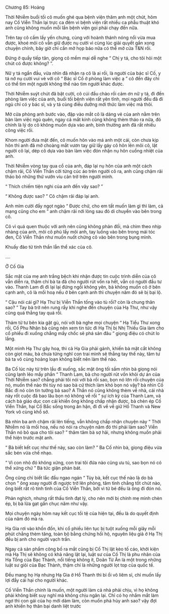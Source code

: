 




Chương 85: Hoảng


Thời Nhiễm buổi tối cô muốn ghé qua bệnh viện thăm anh một chút, hôm nay Cố Viễn Thần lại trực ca đêm vì bệnh viện rất nhiều ca phẫu thuật khó anh cũng không muốn mỗi lần bệnh viện gọi phải chạy đến nữa.

Trên tay cô cầm lấy yến chưng, cùng với hoành thánh nóng nổi vừa mua được, khoé môi cô vẫn giữ được nụ cười vì cùng lúc giải quyết gần xong chuyện chính, bây giờ chỉ cần mở họp báo nữa có thể mở cửa T&N rồi.

Đứng ở quầy tiếp tân, giọng cô mềm mại dễ nghe “ Chị y tá, cho tôi hỏi một chút có được không? ”.

Nữ y tá ngẩn đầu, vừa nhìn đã nhận ra cô là ai rồi, là người của bác sĩ Cố, y tá nở nụ cười vui vẻ với cô “ Bác sĩ Cố ở phòng làm việc ạ ” cô đến đây chỉ có thể tìm một người không thể nào tìm người khác được.

Thời Nhiễm suýt chút đã bật cười, cô cúi đầu chào rồi cảm ơn nữ y tá, đi đến phòng làm việc của anh, buổi tối bệnh viện rất yên tĩnh, mọi người đều đã đi ngủ chỉ có y bác sĩ, và y tá cùng điều dưỡng mới thức làm việc mà thôi.

Mở cửa phòng anh bước vào, đập vào mắt cô là dáng vẻ của anh nằm trên bàn làm việc ngủ quên, ngay cả mắt kính cũng không thèm tháo ra nữa, đó chính là lý do cô không muốn dựa vào anh, bình thường anh đã rất nhiều công việc rồi.



Khom người đưa mặt đến, cô muốn hôn vào má anh một cái, còn chưa kịp hôn thì anh đã mở choàng mắt vươn tay giữ lấy gáy cô hôn lên môi cô, lật người cô lại, dép cô dựa vào bàn làm việc đón nhận nụ hôn cuồng nhiệt của anh.

Thời Nhiễm vòng tay qua cổ của anh, đáp lại nụ hôn của anh một cách chậm rãi, Cố Viễn Thần cởi từng cúc áo trên người cô ra, anh cũng chậm rãi tháo bỏ những thứ vướn víu cản trở trên người mình.

“ Thích chiếm tiện nghi của anh đến vậy sao? ”

“ Không được sao? ” Cô chậm rãi đáp lại anh.

Anh mỉm cười đầy ngọt ngào “ Được chứ, cho em tất muốn làm gì thì làm, cả mạng cũng cho em ” anh chậm rãi nới lỏng sau đó di chuyển vào bên trong cô.

Cô vì quá quen thuộc với anh nên cũng không phản đối, mà chìm theo nhịp nhàng của anh, môi cô phủ lấy môi anh, tay luồng vào bên trong mái tóc đen, Cố Viễn Thần như muốn nuốt chửng cô vào bên trong bụng mình.

Khuấy đảo từ tinh thần lẫn thể xác của cô.

....

Ở Cố Gia



Sắc mặt của mẹ anh trắng bệch khi nhận được tin cuộc trình diễn của cô vẫn diễn ra, thậm chí bà ta đã cho người rút vốn ra hết, vẫn có người đầu tư vào. Thanh Lam đi đi lại lại đứng ngồi không yên, bà không muốn cô ở bên cạnh anh, cô là mối hoạ nếu ở bên cạnh anh thì chuyện năm đó sẽ bị bại lộ.

“ Cậu nói cái gì? Hạ Thư bị Viễn Thần tống vào tù rồi? còn là chung thân sao? ” Tay bà trở nên rung rẩy khi nghe đến chuyện của Hạ Thư, như vậy cũng quá thẳng tay quá rồi.

Thám tử tư bên kia gật gù, nói với bà nghe mọi chuyện “ Hạ Tiểu Thư xong rồi, Cố Phu Nhân bà cũng nên xem tin tức đi Hạ Thị bị Nhị Thiếu Gia làm cho cổ phiếu đi xuống chẳng mấy chốc sẽ phá sản đâu ” giọng điệu có chút lo lắng.

Một mình Hạ Thư gây hoạ, thì cả Hạ Gia phải gánh, khiến bà mặt cắt không còn giọt máu, bà chưa từng nghĩ con trai mình sẽ thẳng tay thế này, tâm tư bà ta vô cùng hoảng loạn không biết nên làm thế nào.

Ba Cố lúc này từ trên lầu đi xuống, sắc mặt ông tối sầm nhìn bà giọng nói cũng lạnh lẽo mấy phần “ Thanh Lam, bà cho người rút vốn khỏi dự án của Thời Nhiễm sao? chẳng phải tôi nói với bà rồi sao, bọn nó lớn rồi chuyện của nó, muốn thế nào thì tùy nó sao bà cứ thích làm khó bọn nó vậy? bà nhìn Cố Bắc đi nó còn tin tưởng bà sao? A Thần nó cũng không thèm về nhà, cái nhà này rốt cuộc đã bao lâu bọn nó không về rồi ” sự ích kỷ của Thanh Lam, và cách bà giáo dục con cái khiến ông không chấp nhận được, bà chèn ép Cố Viễn Thần, hại Cố Bắc sống trong ân hận, đi đi về về giữ Hồ Thanh và New York vô cùng khổ sở.

Bà nhìn ba anh chậm rãi lên tiếng, vẫn không chấp nhận chuyện này “ Thời Nhiễm nó là mối hoạ, nếu nó nói ra chuyện năm đó thì phải làm sao? Viễn Thần nó bỏ qua cho tôi sao? ” thâm tâm bà sợ hãi, nhưng không muốn phải thể hiện trước mặt anh.

“ Bà biết kết cục như thế này, sao còn làm? ” Ba Cố nhìn bà, giọng điệu vừa sắc bén vừa chế nhạo.

“ Vì con nhỏ đó không xứng, con trai tôi đứa nào cũng ưu tú, sao bọn nó có thể xứng chứ ” Bà tức giận phản bát.

Ông cũng chỉ biết lắc đầu ngao ngán “ Tùy bà, kết cục thế nào là do bà chọn ” ông xoay người đi ngược trở lên phòng, tâm tình chẳng tốt chút nào, ông biết rất rõ tính tình của Cố Viễn Thần, bởi vì từ bé đều là ông đi đón nó.

Phản nghịch, nhưng rất thấu tình đạt lý, cho nên mới bị chính mẹ mình chèn ép, bị bà lừa gạt gần chục năm như vậy.

Mọi chuyện ngày hôm nay kết cục tồi tệ của hiện tại, đều là do quyết định của năm đó mà ra.

Hạ Gia rơi vào khốn đốn, khi cổ phiếu liên tục bị tuột xuống mỗi giây mỗi phút chẳng thèm tăng, toàn bộ bằng chứng hối hộ, nguyên liệu giả ở Hạ Thị đều bị anh cho người vạch trần.

Ngay cả sản phẩm công bố ra mắt cũng bị Cố Thị lật kèo tố cáo, khởi kiện mà Hạ Thị sẽ không có khả năng lật lại, luật sư của Cố Thị là phu nhân của Hạ Tổng của Bạc Thành, nổi tiếng không ít, Doãn Từ Ân là một trong những luật sư giỏi của Bạc Thành, thậm chí là những người lọt top của quốc tế.

Đều mang họ Hạ nhưng Hạ Gia ở Hồ Thanh thì bỉ ổi vô liêm sỉ, chỉ muốn lấy lợi đẩy cái hại cho người khác.

Cố Viễn Thần chính là muốn, một người làm cả nhà phải chịu, vì họ không phải không biết suy nghĩ mà không chịu ngăn lại. Chỉ có họ nhắm mắt làm ngơ thì con gái của họ mới dám làm, còn muốn phá hủy anh sao? vậy đợi anh khiến họ thân bại danh liệt trước




